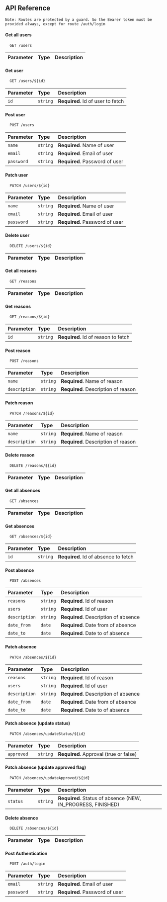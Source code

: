 
## API Reference

```
Note: Routes are protected by a guard. So the Bearer token must be provided always, except for route /auth/login
```

#### Get all users

```http
  GET /users
```

| Parameter | Type     | Description                |
| :-------- | :------- | :------------------------- |

#### Get user

```http
  GET /users/${id}
```

| Parameter | Type     | Description                       |
| :-------- | :------- | :-------------------------------- |
| `id`      | `string` | **Required**. Id of user to fetch |

#### Post user

```http
  POST /users
```

| Parameter | Type     | Description                       |
| :-------- | :------- | :-------------------------------- |
| `name`      | `string` | **Required**. Name of user |
| `email`      | `string` | **Required**. Email of user |
| `password`      | `string` | **Required**. Password of user |

#### Patch user

```http
  PATCH /users/${id}
```

| Parameter | Type     | Description                       |
| :-------- | :------- | :-------------------------------- |
| `name`      | `string` | **Required**. Name of user |
| `email`      | `string` | **Required**. Email of user |
| `password`      | `string` | **Required**. Password of user |

#### Delete user

```http
  DELETE /users/${id}
```

| Parameter | Type     | Description                       |
| :-------- | :------- | :-------------------------------- |

#### Get all reasons

```http
  GET /reasons
```

| Parameter | Type     | Description                |
| :-------- | :------- | :------------------------- |

#### Get reasons

```http
  GET /reasons/${id}
```

| Parameter | Type     | Description                       |
| :-------- | :------- | :-------------------------------- |
| `id`      | `string` | **Required**. Id of reason to fetch |

#### Post reason

```http
  POST /reasons
```

| Parameter | Type     | Description                       |
| :-------- | :------- | :-------------------------------- |
| `name`      | `string` | **Required**. Name of reason |
| `description`      | `string` | **Required**. Description of reason |

#### Patch reason

```http
  PATCH /reasons/${id}
```

| Parameter | Type     | Description                       |
| :-------- | :------- | :-------------------------------- |
| `name`      | `string` | **Required**. Name of reason |
| `description`      | `string` | **Required**. Description of reason |

#### Delete reason

```http
  DELETE /reasons/${id}
```

| Parameter | Type     | Description                       |
| :-------- | :------- | :-------------------------------- |

#### Get all absences

```http
  GET /absences
```

| Parameter | Type     | Description                |
| :-------- | :------- | :------------------------- |

#### Get absences

```http
  GET /absences/${id}
```

| Parameter | Type     | Description                       |
| :-------- | :------- | :-------------------------------- |
| `id`      | `string` | **Required**. Id of absence to fetch |

#### Post absence

```http
  POST /absences
```

| Parameter | Type     | Description                       |
| :-------- | :------- | :-------------------------------- |
| `reasons`      | `string` | **Required**. Id of reason |
| `users`      | `string` | **Required**. Id of user |
| `description`      | `string` | **Required**. Description of absence |
| `date_from`      | `date` | **Required**. Date from of absence |
| `date_to`      | `date` | **Required**. Date to of absence |

#### Patch absence

```http
  PATCH /absences/${id}
```

| Parameter | Type     | Description                       |
| :-------- | :------- | :-------------------------------- |
| `reasons`      | `string` | **Required**. Id of reason |
| `users`      | `string` | **Required**. Id of user |
| `description`      | `string` | **Required**. Description of absence |
| `date_from`      | `date` | **Required**. Date from of absence |
| `date_to`      | `date` | **Required**. Date to of absence |

#### Patch absence (update status)

```http
  PATCH /absences/updateStatus/${id}
```

| Parameter | Type     | Description                       |
| :-------- | :------- | :-------------------------------- |
| `approved`      | `string` | **Required**. Approval (true or false) |


#### Patch absence (update approved flag)

```http
  PATCH /absences/updateApproved/${id}
```

| Parameter | Type     | Description                       |
| :-------- | :------- | :-------------------------------- |
| `status`      | `string` | **Required**. Status of absence (NEW, IN_PROGRESS, FINISHED) |

#### Delete absence

```http
  DELETE /absences/${id}
```

| Parameter | Type     | Description                       |
| :-------- | :------- | :-------------------------------- |

#### Post Authentication

```http
  POST /auth/login
```

| Parameter | Type     | Description                       |
| :-------- | :------- | :-------------------------------- |
| `email`      | `string` | **Required**. Email of user |
| `password`      | `string` | **Required**. Password of user |